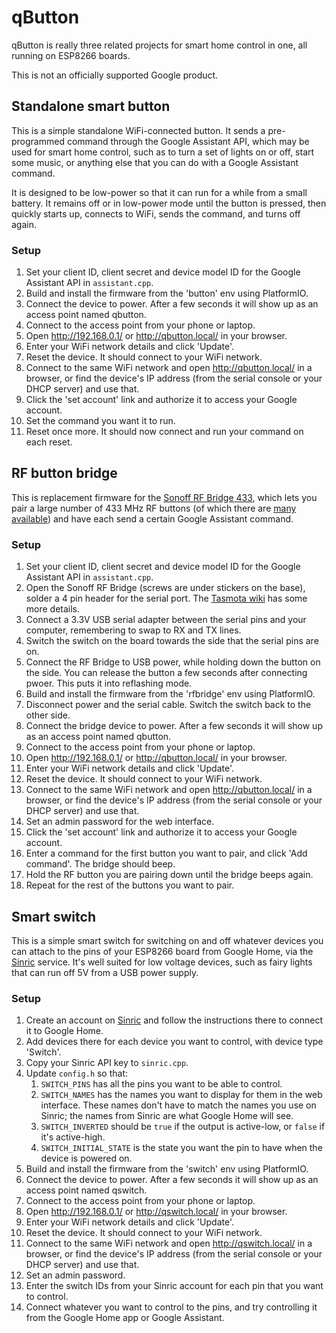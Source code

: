 # qButton
qButton is really three related projects for smart home control in one, all running on ESP8266 boards.

This is not an officially supported Google product.

## Standalone smart button
This is a simple standalone WiFi-connected button. It sends a pre-programmed command through the Google Assistant API, which may be used for smart home control, such as to turn a set of lights on or off, start some music, or anything else that you can do with a Google Assistant command.

It is designed to be low-power so that it can run for a while from a small battery. It remains off or in low-power mode until the button is pressed, then quickly starts up, connects to WiFi, sends the command, and turns off again.

### Setup
1. Set your client ID, client secret and device model ID for the Google Assistant API in `assistant.cpp`.
1. Build and install the firmware from the 'button' env using PlatformIO.
1. Connect the device to power. After a few seconds it will show up as an access point named qbutton.
1. Connect to the access point from your phone or laptop.
1. Open http://192.168.0.1/ or http://qbutton.local/ in your browser.
1. Enter your WiFi network details and click 'Update'.
1. Reset the device. It should connect to your WiFi network.
1. Connect to the same WiFi network and open http://qbutton.local/ in a browser, or find the device's IP address (from the serial console or your DHCP server) and use that.
1. Click the 'set account' link and authorize it to access your Google account.
1. Set the command you want it to run.
1. Reset once more. It should now connect and run your command on each reset.

## RF button bridge
This is replacement firmware for the [Sonoff RF Bridge 433](https://www.itead.cc/wiki/Sonoff_RF_Bridge_433), which lets you pair a large number of 433 MHz RF buttons (of which there are [many available](https://www.aliexpress.com/wholesale?SearchText=433mhz+rf+button)) and have each send a certain Google Assistant command.

### Setup
1. Set your client ID, client secret and device model ID for the Google Assistant API in `assistant.cpp`.
1. Open the Sonoff RF Bridge (screws are under stickers on the base), solder a 4 pin header for the serial port. The [Tasmota wiki](https://github.com/arendst/Sonoff-Tasmota/wiki/Hardware-Preparation) has some more details.
1. Connect a 3.3V USB serial adapter between the serial pins and your computer, remembering to swap to RX and TX lines.
1. Switch the switch on the board towards the side that the serial pins are on.
1. Connect the RF Bridge to USB power, while holding down the button on the side. You can release the button a few seconds after connecting pwoer. This puts it into reflashing mode.
1. Build and install the firmware from the 'rfbridge' env using PlatformIO.
1. Disconnect power and the serial cable. Switch the switch back to the other side.
1. Connect the bridge device to power. After a few seconds it will show up as an access point named qbutton.
1. Connect to the access point from your phone or laptop.
1. Open http://192.168.0.1/ or http://qbutton.local/ in your browser.
1. Enter your WiFi network details and click 'Update'.
1. Reset the device. It should connect to your WiFi network.
1. Connect to the same WiFi network and open http://qbutton.local/ in a browser, or find the device's IP address (from the serial console or your DHCP server) and use that.
1. Set an admin password for the web interface.
1. Click the 'set account' link and authorize it to access your Google account.
1. Enter a command for the first button you want to pair, and click 'Add command'. The bridge should beep.
1. Hold the RF button you are pairing down until the bridge beeps again.
1. Repeat for the rest of the buttons you want to pair.

## Smart switch
This is a simple smart switch for switching on and off whatever devices you can attach to the pins of your ESP8266 board from Google Home, via the [Sinric](https://sinric.com/) service. It's well suited for low voltage devices, such as fairy lights that can run off 5V from a USB power supply.

### Setup
1. Create an account on [Sinric](https://sinric.com/) and follow the instructions there to connect it to Google Home.
1. Add devices there for each device you want to control, with device type 'Switch'.
1. Copy your Sinric API key to `sinric.cpp`.
1. Update `config.h` so that:
    1. `SWITCH_PINS` has all the pins you want to be able to control.
    1. `SWITCH_NAMES` has the names you want to display for them in the web interface. These names don't have to match the names you use on Sinric; the names from Sinric are what Google Home will see.
    1. `SWITCH_INVERTED` should be `true` if the output is active-low, or `false` if it's active-high.
    1. `SWITCH_INITIAL_STATE` is the state you want the pin to have when the device is powered on.
1. Build and install the firmware from the 'switch' env using PlatformIO.
1. Connect the device to power. After a few seconds it will show up as an access point named qswitch.
1. Connect to the access point from your phone or laptop.
1. Open http://192.168.0.1/ or http://qswitch.local/ in your browser.
1. Enter your WiFi network details and click 'Update'.
1. Reset the device. It should connect to your WiFi network.
1. Connect to the same WiFi network and open http://qswitch.local/ in a browser, or find the device's IP address (from the serial console or your DHCP server) and use that.
1. Set an admin password.
1. Enter the switch IDs from your Sinric account for each pin that you want to control.
1. Connect whatever you want to control to the pins, and try controlling it from the Google Home app or Google Assistant.
